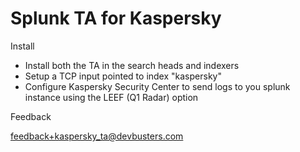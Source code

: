 # Splunk TA for Kaspersky

Install

- Install both the TA in the search heads and indexers
- Setup a TCP input pointed to index "kaspersky"
- Configure Kaspersky Security Center to send logs to you splunk instance using the LEEF (Q1 Radar) option

Feedback

feedback+kaspersky_ta@devbusters.com

